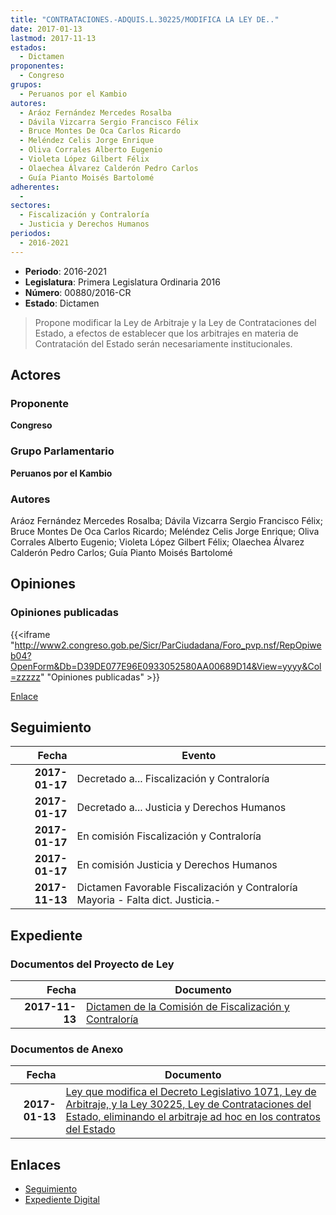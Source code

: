 ```yaml
---
title: "CONTRATACIONES.-ADQUIS.L.30225/MODIFICA LA LEY DE.."
date: 2017-01-13
lastmod: 2017-11-13
estados: 
  - Dictamen
proponentes: 
  - Congreso
grupos: 
  - Peruanos por el Kambio
autores: 
  - Aráoz Fernández Mercedes Rosalba
  - Dávila Vizcarra Sergio Francisco Félix
  - Bruce Montes De Oca Carlos Ricardo
  - Meléndez Celis Jorge Enrique
  - Oliva Corrales Alberto Eugenio
  - Violeta López Gilbert Félix
  - Olaechea Álvarez Calderón Pedro Carlos
  - Guía Pianto Moisés Bartolomé
adherentes: 
  - 
sectores: 
  - Fiscalización y Contraloría
  - Justicia y Derechos Humanos
periodos: 
  - 2016-2021
---
```


- **Periodo**: 2016-2021
- **Legislatura**: Primera Legislatura Ordinaria 2016
- **Número**: 00880/2016-CR
- **Estado**: Dictamen

> Propone modificar la Ley de Arbitraje y la Ley de Contrataciones del Estado, a efectos de establecer que los arbitrajes en materia de Contratación del Estado serán necesariamente institucionales.


## Actores

### Proponente

**Congreso**

### Grupo Parlamentario

**Peruanos por el Kambio**

### Autores

Aráoz Fernández Mercedes Rosalba; Dávila Vizcarra Sergio Francisco Félix; Bruce Montes De Oca Carlos Ricardo; Meléndez Celis Jorge Enrique; Oliva Corrales Alberto Eugenio; Violeta López Gilbert Félix; Olaechea Álvarez Calderón Pedro Carlos; Guía Pianto Moisés Bartolomé


## Opiniones

### Opiniones publicadas

{{<iframe "http://www2.congreso.gob.pe/Sicr/ParCiudadana/Foro_pvp.nsf/RepOpiweb04?OpenForm&Db=D39DE077E96E0933052580AA00689D14&View=yyyy&Col=zzzzz" "Opiniones publicadas" >}}

[Enlace](http://www2.congreso.gob.pe/Sicr/ParCiudadana/Foro_pvp.nsf/RepOpiweb04?OpenForm&Db=D39DE077E96E0933052580AA00689D14&View=yyyy&Col=zzzzz)

## Seguimiento

| Fecha | Evento |
|------:|--------|
| **2017-01-17** | Decretado a... Fiscalización y Contraloría|
| **2017-01-17** | Decretado a... Justicia y Derechos Humanos|
| **2017-01-17** | En comisión Fiscalización y Contraloría|
| **2017-01-17** | En comisión Justicia y Derechos Humanos|
| **2017-11-13** | Dictamen Favorable Fiscalización y Contraloría Mayoria - Falta dict. Justicia.-|


## Expediente


### Documentos del Proyecto de Ley

| Fecha | Documento |
|------:|--------|
| **2017-11-13** | [Dictamen de la Comisión de Fiscalización y Contraloría](http://www.leyes.congreso.gob.pe/Documentos/2016_2021/Dictamenes/Proyectos_de_Ley/00880DC12MAY20171113.pdf) |

### Documentos de Anexo

| Fecha | Documento |
|------:|--------|
| **2017-01-13** | [Ley que modifica el Decreto Legislativo 1071, Ley de Arbitraje, y la Ley 30225, Ley de Contrataciones del Estado, eliminando el arbitraje ad hoc en los contratos del Estado](http://www.leyes.congreso.gob.pe/Documentos/2016_2021/Proyectos_de_Ley_y_de_Resoluciones_Legislativas/PL0088020170113.pdf) |

## Enlaces 

- [Seguimiento](http://www2.congreso.gob.pe/Sicr/TraDocEstProc/CLProLey2016.nsf/f7fff46988ca05b1052578e100829cc7/bbd6a31c24287688052580a7007b87ec?OpenDocument)
- [Expediente Digital](http://www2.congreso.gob.pe/Sicr/TraDocEstProc/CLProLey2016.nsf/f7fff46988ca05b1052578e100829cc7/bbd6a31c24287688052580a7007b87ec?OpenDocument&Click=05257FB7005EB655.eb71d0cf91d8294e05256cdf006b5706/$Body/0.1C6C)
